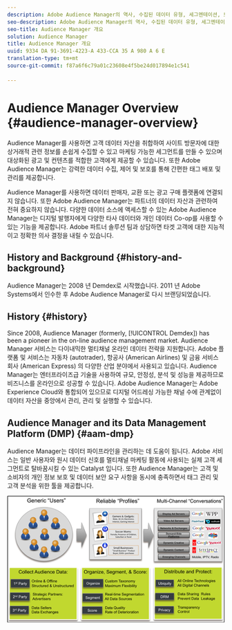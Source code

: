 ```yaml
---
description: Adobe Audience Manager의 역사, 수집된 데이터 유형, 세그멘테이션, 보고 등에 대한 정보입니다.
seo-description: Adobe Audience Manager의 역사, 수집된 데이터 유형, 세그멘테이션, 보고 등에 대한 정보입니다.
seo-title: Audience Manager 개요
solution: Audience Manager
title: Audience Manager 개요
uuid: 9334 DA 91-3691-4223-A 433-CCA 35 A 980 A 6 E
translation-type: tm+mt
source-git-commit: f87a6f6c79a01c23608e4f5be24d017894e1c541

---
```



# Audience Manager Overview {#audience-manager-overview}

Audience Manager를 사용하면 고객 데이터 자산을 취합하여 사이트 방문자에 대한 상거래적 관련 정보를 손쉽게 수집할 수 있고 마케팅 가능한 세그먼트를 만들 수 있으며 대상화된 광고 및 컨텐츠를 적합한 고객에게 제공할 수 있습니다. 또한 Adobe Audience Manager는 강력한 데이터 수집, 제어 및 보호를 통해 간편한 태그 배포 및 관리를 제공합니다.

Audience Manager를 사용하면 데이터 판매자, 교환 또는 광고 구매 플랫폼에 연결되지 않습니다. 또한 Adobe Audience Manager는 파트너의 데이터 자산과 관련하여 전혀 중요하지 않습니다. 다양한 데이터 소스에 액세스할 수 있는 Adobe Audience Manager는 디지털 발행자에게 다양한 타사 데이터와 개인 데이터 Co-op를 사용할 수 있는 기능을 제공합니다. Adobe 파트너 솔루션 팀과 상담하면 타겟 고객에 대한 지능적이고 정확한 의사 결정을 내릴 수 있습니다.

## History and Background {#history-and-background}

Audience Manager는 2008 년 Demdex로 시작했습니다. 2011 년 Adobe Systems에서 인수한 후 Adobe Audience Manager로 다시 브랜딩되었습니다.

<!-- 

c_history_and_background.xml

 -->

## History {#history}

Since 2008, Audience Manager (formerly, [!UICONTROL Demdex]) has been a pioneer in the on-line audience management market. Audience Manager 서비스는 다이내믹한 멀티채널 온라인 데이터 전략을 지원합니다. Adobe 플랫폼 및 서비스는 자동차 (autotrader), 항공사 (American Airlines) 및 금융 서비스 회사 (American Express) 의 다양한 산업 분야에서 사용되고 있습니다. Audience Manager는 엔터프라이즈급 기술을 사용하여 규모, 안정성, 분석 및 성능을 제공하므로 비즈니스를 온라인으로 성공할 수 있습니다. Adobe Audience Manager는 Adobe Experience Cloud와 통합되어 있으므로 디지털 어드레싱 가능한 채널 수에 관계없이 데이터 자산을 중앙에서 관리, 관리 및 실행할 수 있습니다.

## Audience Manager and its Data Management Platform (DMP) {#aam-dmp}

Audience Manager는 데이터 파이프라인을 관리하는 데 도움이 됩니다. Adobe 서비스는 일반 사용자와 원시 데이터 신호를 멀티채널 마케팅 활동에 사용되는 실제 고객 세그먼트로 탈바꿈시킬 수 있는 Catalyst 입니다. 또한 Audience Manager는 고객 및 소비자의 개인 정보 보호 및 데이터 보안 요구 사항을 동시에 충족하면서 태그 관리 및 고객 분석을 위한 툴을 제공합니다.

![](assets/am_overview_80.png)

